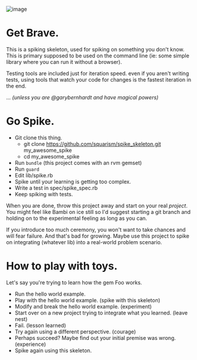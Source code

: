 ![image](https://raw.github.com/squarism/spike_skeleton/master/courage.png)

# Get Brave.
This is a spiking skeleton, used for spiking on something you don't know.  This is primary supposed to be used on the command line (ie: some simple library where you can run it without a browser).

Testing tools are included just for iteration speed.  even if you aren't writing tests, using tools that watch your code for changes is the fastest iteration in the end.

... *(unless you are @garybernhardt and have magical powers)*


# Go Spike.
 * Git clone this thing.
   * git clone https://github.com/squarism/spike_skeleton.git my_awesome_spike
   * cd my_awesome_spike
 * Run `bundle` (this project comes with an rvm gemset)
 * Run `guard`
 * Edit lib/spike.rb
 * Spike until your learning is getting too complex.
 * Write a test in spec/spike_spec.rb
 * Keep spiking with tests.

When you are done, throw this project away and start on your real *project*.  You might feel like Bambi on ice still so I'd suggest starting a git branch and holding on to the experimental feeling as long as you can.

If you introduce too much ceremony, you won't want to take chances and will fear failure.  And that's bad for growing.  Maybe use this project to spike on integrating (whatever lib) into a real-world problem scenario.

# How to play with toys.
Let's say you're trying to learn how the gem Foo works.

 * Run the hello world example.
 * Play with the hello world example. (spike with this skeleton)
 * Modify and break the hello world example.  (experiment)
 * Start over on a new project trying to integrate what you learned. (leave nest)
 * Fail.  (lesson learned)
 * Try again using a different perspective.  (courage)
 * Perhaps succeed?  Maybe find out your initial premise was wrong.  (experience)
 * Spike again using this skeleton.
